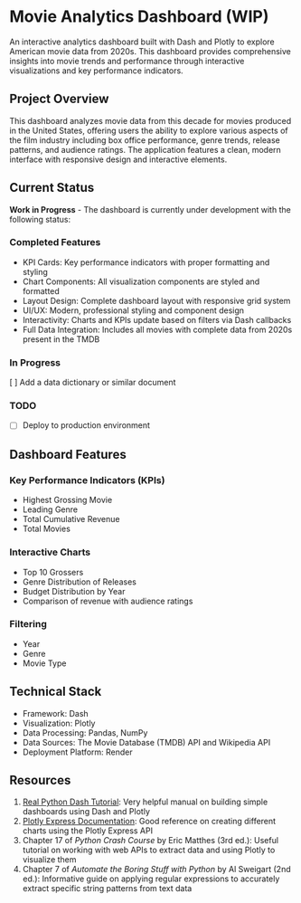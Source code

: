 # Movie Analytics Dashboard (WIP)

An interactive analytics dashboard built with Dash and Plotly to explore American movie data from 2020s. This dashboard provides comprehensive insights into movie trends and performance through interactive visualizations and key performance indicators.

## Project Overview

This dashboard analyzes movie data from this decade for movies produced in the United States, offering users the ability to explore various aspects of the film industry including box office performance, genre trends, release patterns, and audience ratings. The application features a clean, modern interface with responsive design and interactive elements.

## Current Status

**Work in Progress** - The dashboard is currently under development with the following status:

### Completed Features
- KPI Cards: Key performance indicators with proper formatting and styling
- Chart Components: All visualization components are styled and formatted
- Layout Design: Complete dashboard layout with responsive grid system
- UI/UX: Modern, professional styling and component design
- Interactivity: Charts and KPIs update based on filters via Dash callbacks
- Full Data Integration: Includes all movies with complete data from 2020s present in the TMDB

### In Progress
[ ] Add a data dictionary or similar document

### TODO
- [ ] Deploy to production environment

## Dashboard Features

### Key Performance Indicators (KPIs)
- Highest Grossing Movie
- Leading Genre
- Total Cumulative Revenue
- Total Movies

### Interactive Charts
- Top 10 Grossers
- Genre Distribution of Releases
- Budget Distribution by Year
- Comparison of revenue with audience ratings

### Filtering
- Year
- Genre
- Movie Type

## Technical Stack

- Framework: Dash
- Visualization: Plotly
- Data Processing: Pandas, NumPy
- Data Sources: The Movie Database (TMDB) API and Wikipedia API
- Deployment Platform: Render

## Resources

1. [Real Python Dash Tutorial](https://realpython.com/python-dash/): Very helpful manual on building simple dashboards using Dash and Plotly
2. [Plotly Express Documentation](https://plotly.com/python/plotly-express/): Good reference on creating different charts using the Plotly Express API
3. Chapter 17 of *Python Crash Course* by Eric Matthes (3rd ed.): Useful tutorial on working with web APIs to extract data and using Plotly to visualize them
4. Chapter 7 of *Automate the Boring Stuff with Python* by Al Sweigart (2nd ed.): Informative guide on applying regular expressions to accurately extract specific string patterns from text data